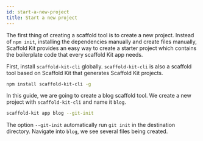 ```yaml
---
id: start-a-new-project
title: Start a new project
---
```


The first thing of creating a scaffold tool is to create a new project. Instead
of `npm init`, installing the dependencies manually and create files manually,
Scaffold Kit provides an easy way to create a starter project which contains the
boilerplate code that every scaffold Kit app needs.

First, install `scaffold-kit-cli` globally. `scaffold-kit-cli` is also a
scaffold tool based on Scaffold Kit that generates Scaffold Kit projects.

```bash
npm install scaffold-kit-cli -g
```

In this guide, we are going to create a blog scaffold tool. We create a new
project with `scaffold-kit-cli` and name it `blog`.

```bash
scaffold-kit app blog --git-init
```

The option `--git-init` automatically run `git init` in the destination
directory. Navigate into `blog`, we see several files being created.
